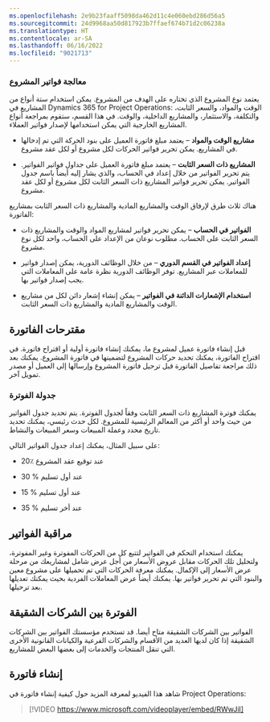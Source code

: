 ```yaml
---
ms.openlocfilehash: 2e9b23faaff5098da462d11c4e060ebd286d56a5
ms.sourcegitcommit: 24d9968aa50d817923b7ffaef674b71d2c06238a
ms.translationtype: HT
ms.contentlocale: ar-SA
ms.lasthandoff: 06/16/2022
ms.locfileid: "9021713"
---
```

### <a name="process-project-invoices"></a>معالجة فواتير المشروع

يعتمد نوع المشروع الذي تختاره على الهدف من المشروع. يمكن استخدام ستة أنواع من المشاريع في Dynamics 365 for Project Operations: الوقت والمواد، والسعر الثابت، والتكلفة، والاستثمار، والمشاريع الداخلية، والوقت. في هذا القسم، ستقوم بمراجعة أنواع المشاريع الخارجية التي يمكن استخدامها لإصدار فواتير العملاء. 

- **مشاريع الوقت والمواد** – يعتمد مبلغ فاتورة العميل على بنود الحركة التي تم إدخالها في المشاريع. يمكن تحرير فواتير الحركات لكل مشروع أو لكل عقد مشروع.

- **المشاريع ذات السعر الثابت** – يعتمد مبلغ فاتورة العميل على جداول فواتير الفواتير. يتم تحرير الفواتير من خلال إعداد في الحساب، والذي يشار إليه أيضاً باسم جدول الفواتير. يمكن تحرير فواتير المشاريع ذات السعر الثابت لكل مشروع أو لكل عقد مشروع.

هناك ثلاث طرق لإرفاق الوقت والمشاريع المادية والمشاريع ذات السعر الثابت بمشاريع الفاتورة:

- **الفواتير في الحساب** – يمكن تحرير فواتير لمشاريع المواد والوقت والمشاريع ذات السعر الثابت على الحساب. مطلوب نوعان من الإعداد على الحساب، واحد لكل نوع مشروع.

- **إعداد الفواتير في القسم الدوري** – من خلال الوظائف الدورية، يمكن إصدار فواتير للمعاملات عبر المشاريع. توفر الوظائف الدورية نظرة عامة على المعاملات التي يجب إصدار فواتير بها.

- **استخدام الإشعارات الدائنة في الفواتير** – يمكن إنشاء إشعار دائن لكل من مشاريع الوقت والمشاريع المادية والمشاريع ذات السعر الثابت.

## <a name="invoice-proposals"></a>مقترحات الفاتورة

قبل إنشاء فاتورة عميل لمشروع ما، يمكنك إنشاء فاتورة أولية أو اقتراح فاتورة. في اقتراح الفاتورة، يمكنك تحديد حركات المشروع لتضمينها في فاتورة المشروع. يمكنك بعد ذلك مراجعة تفاصيل الفاتورة قبل ترحيل فاتورة المشروع وإرسالها إلى العميل أو مصدر تمويل آخر.

### <a name="billing-schedule"></a>جدولة الفوترة

يمكنك فوترة المشاريع ذات السعر الثابت وفقاً لجدول الفوترة. يتم تحديد جدول الفواتير من حيث واحد أو أكثر من المعالم الرئيسية للمشروع. لكل حدث رئيسي، يمكنك تحديد تاريخ محدد وعملة المبيعات وسعر المبيعات والنشاط.

على سبيل المثال، يمكنك إعداد جدول الفواتير التالي:

- 20٪ عند توقيع عقد المشروع

- 30 % عند أول تسليم

- 15 % عند أول تسليم

- 35 % عند أخر تسليم

## <a name="invoice-control"></a>مراقبة الفواتير

يمكنك استخدام التحكم في الفواتير لتتبع كل من الحركات المفوترة وغير المفوترة، ولتحليل تلك الحركات مقابل عروض الأسعار من أجل عرض شامل لمشاريعك من مرحلة عرض الأسعار إلى الإكمال. يمكنك معرفة الحركات التي تم تحميلها على مشروع معين والبنود التي تم تحرير فواتير بها. يمكنك أيضاً عرض المعاملات الفردية بحيث يمكنك تعديلها بعد ترحيلها.

## <a name="intercompany-invoicing"></a>الفوترة بين الشركات الشقيقة

الفواتير بين الشركات الشقيقة متاح أيضا. قد تستخدم مؤسستك الفواتير بين الشركات الشقيقة إذا كان لديها العديد من الأقسام والشركات الفرعية والكيانات القانونية الأخرى التي تنقل المنتجات والخدمات إلى بعضها البعض للمشاريع. 

## <a name="create-an-invoice"></a>إنشاء فاتورة

شاهد هذا الفيديو لمعرفة المزيد حول كيفية إنشاء فاتورة في Project Operations:

> [!VIDEO https://www.microsoft.com/videoplayer/embed/RWwJiI] 
